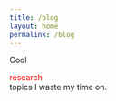 ```yaml
---
title: /blog
layout: home
permalink: /blog
---
```


Cool <div style="color:red;">research</div> topics I waste my time on.

